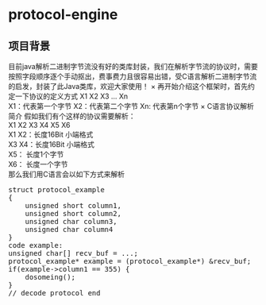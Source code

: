 # protocol-engine

## 项目背景
目前java解析二进制字节流没有好的类库封装，我们在解析字节流的协议时，需要按照字段顺序逐个手动抠出，费事费力且很容易出错，受C语言解析二进制字节流的启发，封装了此Java类库，欢迎大家使用！
× 再开始介绍这个框架时，首先约定一下协议的定义方式
		X1 X2 X3 ... Xn<br>
		X1：代表第一个字节
		X2：代表第二个字节
		Xn: 代表第n个字节
× C语言协议解析简介	
		假如我们有个这样的协议需要解析：<br>
		X1 X2 X3 X4 X5 X6<br>
		X1 X2：长度16Bit 小端格式<br>
		X3 X4：长度16Bit 小端格式<br>
		X5： 长度1个字节 <br>
		X6： 长度一个字节<br>
那么我们用C语言会以如下方式来解析	
<pre>
struct protocol_example
{
	unsigned short column1,
	unsigned short column2,
	unsigned char column3,
	unsigned char column4
}
code example:
unsigned char[] recv_buf = ...;
protocol_example* example = (protocol_example*) &recv_buf;
if(example->column1 == 355) {
	dosomeing();
}
// decode protocol end
</pre>

